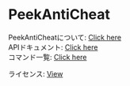 # PeekAntiCheat

PeekAntiCheatについて: [Click here](./About.md)  
APIドキュメント: [Click here](./BasicAPI.md)  
コマンド一覧: [Click here](./Commands.md)  

ライセンス: [View](./LICENSE) 
